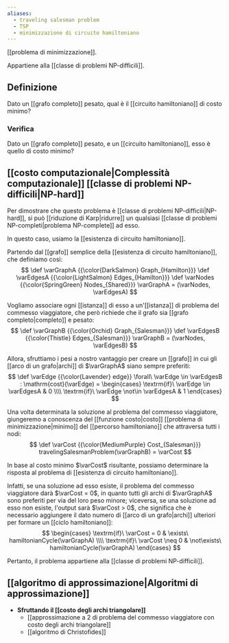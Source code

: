 ```yaml
---
aliases:
  - traveling salesman problem
  - TSP
  - minimizzazione di circuito hamiltoniano
---
```


[[problema di minimizzazione]].

Appartiene alla [[classe di problemi NP-difficili]].

## Definizione

Dato un [[grafo completo]] pesato, qual è il [[circuito hamiltoniano]] di costo minimo?

### Verifica

Dato un [[grafo completo]] pesato, e un [[circuito hamiltoniano]], esso è quello di costo minimo?

## [[costo computazionale|Complessità computazionale]] [[classe di problemi NP-difficili|NP-hard]]

Per dimostrare che questo problema è [[classe di problemi NP-difficili|NP-hard]], si può [[riduzione di Karp|ridurre]] un qualsiasi [[classe di problemi NP-completi|problema NP-complete]] ad esso.

In questo caso, usiamo la [[esistenza di circuito hamiltoniano]].

Partendo dal [[grafo]] semplice della [[esistenza di circuito hamiltoniano]], che definiamo così:
$$
\def \varGraphA {{\color{DarkSalmon} Graph_{Hamilton}}}
\def \varEdgesA {{\color{LightSalmon} Edges_{Hamilton}}}
\def \varNodes {{\color{SpringGreen} Nodes_{Shared}}}
\varGraphA = (\varNodes, \varEdgesA)
$$

Vogliamo associare ogni [[istanza]] di esso a un'[[istanza]] di problema del commesso viaggiatore, che però richiede che il grafo sia [[grafo completo|completo]] e pesato:
$$
\def \varGraphB {{\color{Orchid} Graph_{Salesman}}}
\def \varEdgesB {{\color{Thistle} Edges_{Salesman}}}
\varGraphB = (\varNodes, \varEdgesB)
$$

Allora, sfruttiamo i pesi a nostro vantaggio per creare un [[grafo]] in cui gli [[arco di un grafo|archi]] di $\varGraphA$ siano sempre preferiti:
$$
\def \varEdge {{\color{Lavender} edge}}
\forall\ \varEdge \in \varEdgesB : \mathrm{cost}(\varEdge) = \begin{cases}
\textrm{if}\ \varEdge \in \varEdgesA & 0
\\\\
\textrm{if}\ \varEdge \not\in \varEdgesA & 1
\end{cases}
$$

Una volta determinata la soluzione al problema del commesso viaggiatore, giungeremo a conoscenza del [[funzione costo|costo]] [[problema di minimizzazione|minimo]] del [[percorso hamiltoniano]] che attraversa tutti i nodi:
$$
\def \varCost {{\color{MediumPurple} Cost_{Salesman}}}
travelingSalesmanProblem(\varGraphB) = \varCost
$$

In base al costo minimo $\varCost$ risultante, possiamo determinare la risposta al problema di [[esistenza di circuito hamiltoniano]].

Infatti, se una soluzione ad esso esiste, il problema del commesso viaggiatore darà $\varCost = 0$, in quanto tutti gli archi di $\varGraphA$ sono preferiti per via del loro peso minore;
viceversa, se una soluzione ad esso non esiste, l'output sarà $\varCost > 0$, che significa che è necessario aggiungere il dato numero di [[arco di un grafo|archi]] ulteriori per formare un [[ciclo hamiltoniano]]:
$$
\begin{cases}
	\textrm{if}\ \varCost = 0 & \exists\ hamiltonianCycle(\varGraphA)
	\\\\
	\textrm{if}\ \varCost \neq 0 & \not\exists\ hamiltonianCycle(\varGraphA)
\end{cases}
$$

Pertanto, il problema appartiene alla [[classe di problemi NP-difficili]].

## [[algoritmo di approssimazione|Algoritmi di approssimazione]]

- **Sfruttando il [[costo degli archi triangolare]]**
	- [[approssimazione a 2 di problema del commesso viaggiatore con costo degli archi triangolare]]
	- [[algoritmo di Christofides]]
